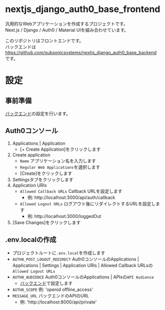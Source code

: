 # nextjs_django_auth0_base_frontend
汎用的なWebアプリケーションを作成するプロジェクトです。  
Next.js / Django / Auth0 / Material UIを組み合わせています。

このリポジトリはフロントエンドです。  
バックエンドは  
https://github.com/subsonicsystems/nextjs_django_auth0_base_backend  
です。

# 設定
## 事前準備
[バックエンド](https://github.com/subsonicsystems/nextjs_django_auth0_base_backend)の設定を行います。

## Auth0コンソール
1. Applications | Application
    - [+ Create Application]をクリックします
2. Create application
    - `Name` アプリケーション名を入力します
    - `Regular Web Applications`を選択します
    - [Create]をクリックします
3. Settingsタブをクリックします
4. Application URIs
    - `Allowed Callback URLs` Callback URLを設定します
      - 例: http://localhost:3000/api/auth/callback
    - `Allowed Logout URLs` ログアウト後にリダイレクトするURLを設定します
      - 例: http://localhost:3000/loggedOut
5. [Save Changes]をクリックします

## .env.localの作成
- プロジェクトルートに`.env.local`を作成します
- `AUTH0_POST_LOGOUT_REDIRECT` Auth0コンソールのApplications | Applications | Settings | Application URIs | Allowed Callback URLsの`Allowed Logout URLs`
- `AUTH0_AUDIENCE` Auth0コンソールのApplications | APIsの`API Audience`
  - [バックエンド](https://github.com/subsonicsystems/nextjs_django_auth0_base_backend)で設定します
- `AUTH0_SCOPE` 例: 'openid offline_access'
- `MESSAGE_URL` バックエンドのAPIのURL
  - 例: 'http://localhost:8000/api/private'
